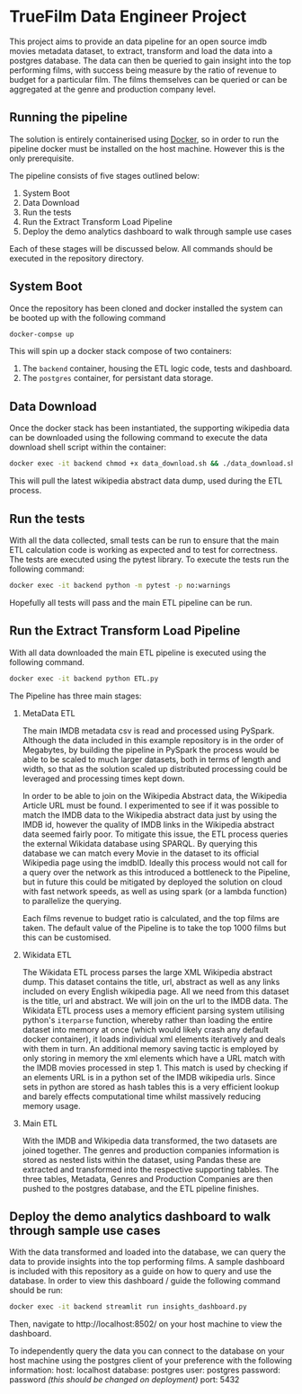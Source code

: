 # TrueFilm Data Engineer Project

This project aims to provide an data pipeline for an open source imdb movies metadata dataset, to extract, transform and load the data into a postgres database.
The data can then be queried to gain insight into the top performing films, with success being measure by the ratio of revenue to budget for a particular film.
The films themselves can be queried or can be aggregated at the genre and production company level.

## Running the pipeline
The solution is entirely containerised using [Docker](https://www.docker.com/products/docker-desktop), so in order to run the pipeline docker must be installed on the host machine. However this is the only prerequisite. 

The pipeline consists of five stages outlined below:
1. System Boot
2. Data Download
3. Run the tests
4. Run the Extract Transform Load Pipeline
5. Deploy the demo analytics dashboard to walk through sample use cases

Each of these stages will be discussed below.
All commands should be executed in the repository directory.

## System Boot
Once the repository  has been cloned and docker installed the system can be booted up with the following command

```bash
docker-compse up
```
This will spin up a docker stack compose of two containers:
1. The `backend` container, housing the ETL logic code, tests and dashboard.
2. The `postgres` container, for persistant data storage.

## Data Download
Once the docker stack has been instantiated, the supporting wikipedia data can be downloaded using the following command to execute the data download shell script within the container:
```bash
docker exec -it backend chmod +x data_download.sh && ./data_download.sh
```
This will pull the latest wikipedia abstract data dump, used during the ETL process.

## Run the tests
With all the data collected, small tests can be run to ensure that the main ETL calculation code is working as expected and to test for correctness. The tests are executed using the pytest library.
To execute the tests run the following command:
```bash
docker exec -it backend python -m pytest -p no:warnings
```
Hopefully all tests will pass and the main ETL pipeline can be run.

## Run the Extract Transform Load Pipeline
With all data downloaded the main ETL pipeline is executed using the following command.
```bash
docker exec -it backend python ETL.py
```
The Pipeline has three main stages:
1. MetaData ETL

    The main IMDB metadata csv is read and processed using PySpark.
    Although the data included in this example repository is in the order of Megabytes, by building the pipeline in PySpark the process would be able to be scaled to much larger datasets, both in terms of length and width, so that as the solution scaled up distributed processing could be leveraged and processing times kept down.

    In order to be able to join on the Wikipedia Abstract data, the Wikipedia Article URL must be found. I experimented to see if it was possible to match the IMDB data to the Wikipedia abstract data just by using the IMDB id, however the quality of IMDB links in the Wikipedia abstract data seemed fairly poor. To mitigate this issue, the ETL process queries the external Wikidata database using SPARQL. By querying this database we can match every Movie in the dataset to its official Wikipedia page using the imdbID. Ideally this process would not call for a query over the network as this introduced a bottleneck to the Pipeline, but in future this could be mitigated by deployed the solution on cloud with fast network speeds, as well as using spark (or a lambda function) to parallelize the querying.
    
    Each films revenue to budget ratio is calculated, and the top films are taken. The default value of the Pipeline is to take the top 1000 films but this can be customised.
    
2. Wikidata ETL

    The Wikidata ETL process parses the large XML Wikipedia abstract dump.
    This dataset contains the title, url, abstract as well as any links included on every English wikipedia page. All we need from this dataset is the title, url and abstract. We will join on the url to the IMDB data.
    The Wikidata ETL process uses a memory efficient parsing system utilising python's `iterparse` function, whereby rather than loading the entire dataset into memory at once (which would likely crash any default docker container), it loads individual xml elements iteratively and deals with them in turn. 
    An additional memory saving tactic is employed by only storing in memory the xml elements which have a URL match with the IMDB movies processed in step 1. This match is used by checking if an elements URL is in a python set of the IMDB wikipedia urls. Since sets in python are stored as hash tables this is a very efficient lookup and barely effects computational time whilst massively reducing memory usage.
    
3. Main ETL

    With the IMDB and Wikipedia data transformed, the two datasets are joined together.
    The genres and production companies information is stored as nested lists within the dataset, using Pandas these are extracted and transformed into the respective supporting tables.
    The three tables, Metadata, Genres and Production Companies are then pushed to the postgres database, and the ETL pipeline finishes.

## Deploy the demo analytics dashboard to walk through sample use cases
With the data transformed and loaded into the database, we can query the data to provide insights into the top performing films. A sample dashboard is included with this repository as a guide on how to query and use the database. In order to view this dashboard / guide the following command should be run:
```bash
docker exec -it backend streamlit run insights_dashboard.py
```
Then, navigate to http://localhost:8502/ on your host machine to view the dashboard.

To independently query the data you can connect to the database on your host machine using the postgres client of your preference with the following information:
host: localhost
database: postgres
user: postgres
password: password _(this should be changed on deployment)_
port: 5432




